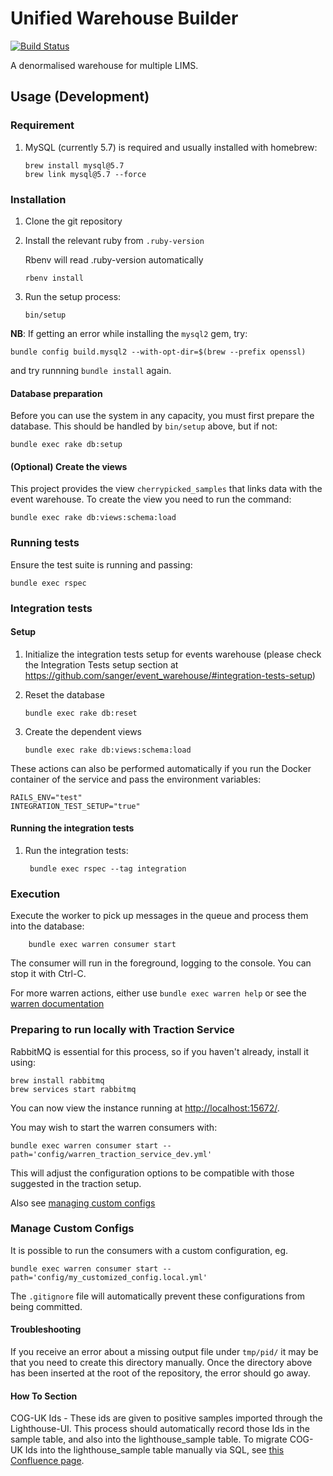 # Unified Warehouse Builder

[![Build Status](https://travis-ci.org/sanger/unified_warehouse.svg?branch=develop)](https://travis-ci.org/sanger/unified_warehouse)

A denormalised warehouse for multiple LIMS.

## Usage (Development)

### Requirement

1. MySQL (currently 5.7) is required and usually installed with homebrew:

       brew install mysql@5.7
       brew link mysql@5.7 --force

### Installation

1. Clone the git repository
2. Install the relevant ruby from `.ruby-version`

    Rbenv will read .ruby-version automatically

       rbenv install

3. Run the setup process:

       bin/setup

**NB**: If getting an error while installing the `mysql2` gem, try:

    bundle config build.mysql2 --with-opt-dir=$(brew --prefix openssl)

and try runnning `bundle install` again.

#### Database preparation

Before you can use the system in any capacity, you must first prepare the database.
This should be handled by `bin/setup` above, but if not:

    bundle exec rake db:setup

#### (Optional) Create the views

This project provides the view `cherrypicked_samples` that links data with
the event warehouse. To create the view you need to run the command:

    bundle exec rake db:views:schema:load

### Running tests

Ensure the test suite is running and passing:

    bundle exec rspec

### Integration tests

#### Setup

1. Initialize the integration tests setup for events warehouse (please check the
   Integration Tests setup section at <https://github.com/sanger/event_warehouse/#integration-tests-setup>)

2. Reset the database

       bundle exec rake db:reset

3. Create the dependent views

       bundle exec rake db:views:schema:load

These actions can also be performed automatically if you run the Docker container of the service
and pass the environment variables:

    RAILS_ENV="test"
    INTEGRATION_TEST_SETUP="true"

#### Running the integration tests

1. Run the integration tests:

        bundle exec rspec --tag integration

### Execution

Execute the worker to pick up messages in the queue and process them into the
database:

        bundle exec warren consumer start

The consumer will run in the foreground, logging to the console. You can stop it with Ctrl-C.

For more warren actions, either use `bundle exec warren help` or see the
[warren documentation](https://rubydoc.info/gems/sanger_warren)

### Preparing to run locally with Traction Service

RabbitMQ is essential for this process, so if you haven't already, install it using:

    brew install rabbitmq
    brew services start rabbitmq

You can now view the instance running at [http://localhost:15672/](http://localhost:15672/).

You may wish to start the warren consumers with:

    bundle exec warren consumer start --path='config/warren_traction_service_dev.yml'

This will adjust the configuration options to be compatible with those suggested in the traction setup.

Also see [managing custom configs](#manage-custom-configs)

### Manage Custom Configs

It is possible to run the consumers with a custom configuration, eg.

    bundle exec warren consumer start --path='config/my_customized_config.local.yml'

The `.gitignore` file will automatically prevent these configurations from being committed.

#### Troubleshooting

If you receive an error about a missing output file under `tmp/pid/` it may be that you need to create this directory manually.
Once the directory above has been inserted at the root of the repository, the error should go away.

#### How To Section

COG-UK Ids - These ids are given to positive samples imported through the Lighthouse-UI. This process should automatically record those Ids in the sample table, and also into the lighthouse_sample table.
To migrate COG-UK Ids into the lighthouse_sample table manually via SQL, see [this Confluence page](https://ssg-confluence.internal.sanger.ac.uk/display/PSD/How+to+migrate+Cog+UK+IDs+into+the+lighthouse_sample+table).

